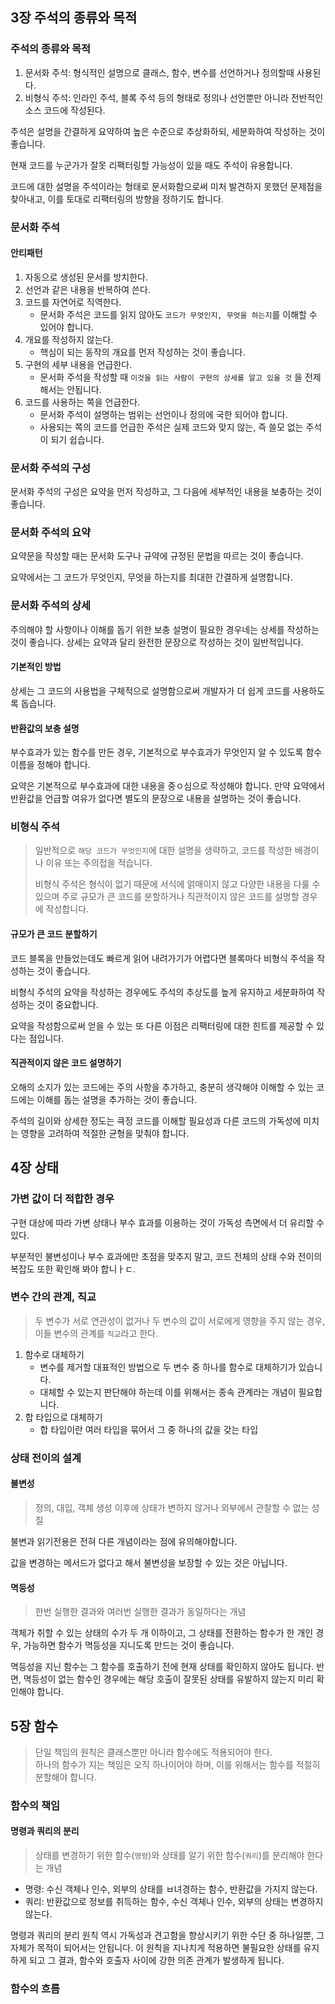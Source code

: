 ## 3장 주석의 종류와 목적

### 주석의 종류와 목적

1. 문서화 주석: 형식적인 설명으로 클래스, 함수, 변수를 선언하거나 정의할때 사용된다.
2. 비형식 주석: 인라인 주석, 블록 주석 등의 형태로 정의나 선언뿐만 아니라 전반적인 소스 코드에 작성된다.

주석은 설명을 간결하게 요약하여 높은 수준으로 추상화하되, 세분화하여 작성하는 것이 좋습니다.

현재 코드를 누군가가 잘못 리팩터링할 가능성이 있을 때도 주석이 유용합니다.

코드에 대한 설명을 주석이라는 형태로 문서화함으로써 미처 발견하지 못했던 문제점을 찾아내고, 이를 토대로 리팩터링의 방향을 정하기도 합니다.

### 문서화 주석

#### 안티패턴

1. 자동으로 생성된 문서를 방치한다.
2. 선언과 같은 내용을 반복하여 쓴다.
3. 코드를 자연어로 직역한다.
   - 문서화 주석은 코드를 읽지 않아도 `코드가 무엇인지, 무엇을 하는지`를 이해할 수 있어야 합니다.
4. 개요를 작성하지 않는다.
   - 핵심이 되는 동작의 개요를 먼저 작성하는 것이 좋습니다.
5. 구현의 세부 내용을 언급한다.
   - 문서화 주석을 작성할 때 `이것을 읽는 사람이 구현의 상세를 알고 있을 것` 을 전제해서는 안됩니다.
6. 코드를 사용하는 쪽을 언급한다.
   - 문서화 주석이 설명하는 범위는 선언이나 정의에 국한 되어야 합니다.
   - 사용되는 쪽의 코드를 언급한 주석은 실제 코드와 맞지 않는, 즉 쓸모 없는 주석이 되기 쉽습니다.
  
### 문서화 주석의 구성

문서화 주석의 구성은 요약을 먼저 작성하고, 그 다음에 세부적인 내용을 보충하는 것이 좋습니다.

### 문서화 주석의 요약

요약문을 작성할 때는 문서화 도구나 규약에 규정된 문법을 따르는 것이 좋습니다.

요약에서는 그 코드가 무엇인지, 무엇을 하는지를 최대한 간결하게 설명합니다.

### 문서화 주석의 상세

주의해야 할 사항이나 이해를 돕기 위한 보충 설명이 필요한 경우네는 상세를 작성하는 것이 좋습니다. 상세는 요약과 달리 완전한 문장으로 작성하는 것이 일반적입니다.

#### 기본적인 방법

상세는 그 코드의 사용법을 구체적으로 설명함으로써 개발자가 더 쉽게 코드를 사용하도록 돕습니다.

#### 반환값의 보충 설명

부수효과가 있는 함수를 만든 경우, 기본적으로 부수효과가 무엇인지 알 수 있도록 함수 이름을 정해야 합니다.

요약은 기본적으로 부수효과에 대한 내용을 중ㅇ심으로 작성해야 합니다. 만약 요약에서 반환값을 언급할 여유가 없다면 별도의 문장으로 내용을 설명하는 것이 좋습니다.


### 비형식 주석

> 일반적으로 `해당 코드가 무엇인지`에 대한 설명을 생략하고, 코드를 작성한 배경이나 이유 또는 주의접을 적습니다.
>
> 비형식 주석은 형식이 없기 때문에 서식에 얽매이지 않고 다양한 내용을 다룰 수 있으며 주로 규모가 큰 코드를 분할하거나 직관적이지 않은 코드를 설명할 경우에 작성합니다.

#### 규모가 큰 코드 분할하기

코드 블록을 만들었는데도 빠르게 읽어 내려가기가 어렵다면 블록마다 비형식 주석을 작성하는 것이 좋습니다.

비형식 주석의 요약을 작성하는 경우에도 주석의 추상도를 높게 유지하고 세분화하여 작성하는 것이 중요합니다.

요약을 작성함으로써 얻을 수 있는 또 다른 이점은 리팩터링에 대한 힌트를 제공할 수 있다는 점입니다.

#### 직관적이지 않은 코드 설명하기


오해의 소지가 있는 코드에는 주의 사항을 추가하고, 충분히 생각해야 이해할 수 있는 코드에는 이해를 돕는 설명을 추가하는 것이 좋습니다.

주석의 길이와 상세한 정도는 큭정 코드를 이해할 필요성과 다른 코드의 가독성에 미치는 영향을 고려하여 적절한 균형을 맞춰야 합니다.

## 4장 상태

### 가변 값이 더 적합한 경우

구현 대상에 따라 가변 상태나 부수 효과를 이용하는 것이 가독성 측면에서 더 유리할 수 있다.

부분적인 불변성이나 부수 효과에만 초점을 맞추지 말고, 코드 전체의 상태 수와 전이의 복잡도 또한 확인해 봐야 합니ㅏㄷ.

### 변수 간의 관계, 직교

> 두 변수가 서로 연관성이 없거나 두 변수의 값이 서로에게 영향을 주지 않는 경우, 이들 변수의 관계를 `직교`라고 한다.

1. 함수로 대체하기
   - 변수를 제거할 대표적인 방법으로 두 변수 중 하나를 함수로 대체하기가 있습니다.
   - 대체할 수 있는지 판단해야 하는데 이를 위해서는 종속 관계라는 개념이 필요합니다.
2. 합 타입으로 대체하기
   - 합 타입이란 여러 타입을 묶어서 그 중 하나의 값을 갖는 타입

### 상태 전이의 설계

#### 불변성

> 정의, 대입, 객체 생성 이후에 상태가 변하지 않거나 외부에서 관찰할 수 없는 성질

불변과 읽기전용은 전혀 다른 개념이라는 점에 유의해야합니다.

값을 변경하는 메서드가 없다고 해서 불변성을 보장할 수 있는 것은 아닙니다.

#### 멱등성

> 한번 실행한 결과와 여러번 실행한 결과가 동일하다는 개념

객체가 취할 수 있는 상태의 수가 두 개 이하이고, 그 상태를 전환하는 함수가 한 개인 경우, 가능하면 함수가 멱등성을 지니도록 만드는 것이 좋습니다.

멱등성을 지닌 함수는 그 함수를 호출하기 전에 현재 상태를 확인하지 않아도 됩니다. 반면, 멱등성이 없는 함수인 경우에는 해당 호출이 잘못된 상태를 유발하지 않는지 미리 확인해야 합니다.


## 5장 함수

> 단일 책임의 원칙은 클래스뿐만 아니라 함수에도 적용되어야 한다.   
> 하나의 함수가 지는 책임은 오직 하나이어야 하며, 이를 위해서는 함수를 적절히 분할해야 합니다.

### 함수의 책임

#### 명령과 쿼리의 분리

> 상태를 변경하기 위한 함수(`명령`)와 상태를 알기 위한 함수(`쿼리`)를 분리해야 한다는 개념

- 명령: 수신 객체나 인수, 외부의 상태를 ㅂ녀경하는 함수, 반환값을 가지지 않는다.
- 쿼리: 반환값으로 정보를 취득하는 함수, 수신 객체나 인수, 외부의 상태는 변경하지 않는다.

명령과 쿼리의 분리 원칙 역시 가독성과 견고함을 향상시키기 위한 수단 중 하나일뿐, 그 자체가 목적이 되어서는 안됩니다. 이 원칙을 지나치게 적용하면 불필요한 상태를 유지하게 되고 그 결과, 함수와 호출자 사이에 강한 의존 관계가 발생하게 됩니다.

### 함수의 흐름


